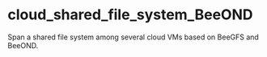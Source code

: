 # cloud_shared_file_system_BeeOND
Span a shared file system among several cloud VMs based on BeeGFS and BeeOND.
